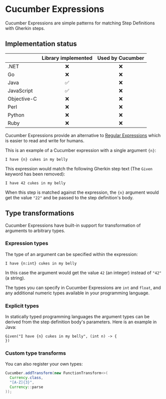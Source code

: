 # Cucumber Expressions

Cucumber Expressions are simple patterns for matching Step Definitions with
Gherkin steps.

## Implementation status

|               | Library implemented | Used by Cucumber |
|     :---      |         :---:       |      :---:       |
| .NET          |           ❌        |        ❌        |
| Go            |           ❌        |        ❌        |
| Java          |           ✅        |        ❌        |
| JavaScript    |           ✅        |        ❌        |
| Objective-C   |           ❌        |        ❌        |
| Perl          |           ❌        |        ❌        |
| Python        |           ❌        |        ❌        |
| Ruby          |           ❌        |        ❌        |

Cucumber Expressions provide an alternative to [Regular Expressions](https://en.wikipedia.org/wiki/Regular_expression)
which is easier to read and write for humans.

This is an example of a Cucumber expression with a single argument `{n}`:

    I have {n} cukes in my belly

This expression would match the following Gherkin step text (The `Given ` keyword has been removed):

    I have 42 cukes in my belly

When this step is matched against the expression, the `{n}` argument would get the
value `"22"` and be passed to the step definition's body.

## Type transformations

Cucumber Expressions have built-in support for transformation of arguments to
arbitrary types.

### Expression types

The type of an argument can be specified within the expression:

    I have {n:int} cukes in my belly

In this case the argument would get the value `42` (an integer) instead of `"42"`
(a string).

The types you can specify in Cucumber Expressions are `int` and `float`, and any
additional numeric types available in your programming language.

### Explicit types

In statically typed programming languages the argument types can be derived
from the step definition body's parameters. Here is an example in Java:

```
Given("I have {n} cukes in my belly", (int n) -> {
})
```

### Custom type transforms

You can also register your own types:

```java
Cucumber.addTransform(new FunctionTransform<>(
  Currency.class,
  "[A-Z]{3}",
  Currency::parse
));
```
